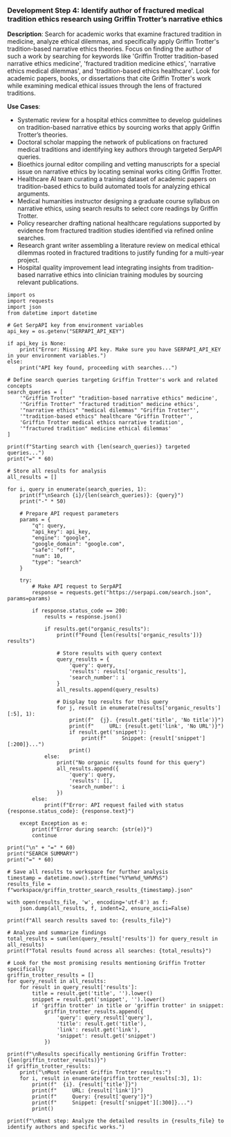 ### Development Step 4: Identify author of fractured medical tradition ethics research using Griffin Trotter’s narrative ethics

**Description**: Search for academic works that examine fractured tradition in medicine, analyze ethical dilemmas, and specifically apply Griffin Trotter's tradition-based narrative ethics theories. Focus on finding the author of such a work by searching for keywords like 'Griffin Trotter tradition-based narrative ethics medicine', 'fractured tradition medicine ethics', 'narrative ethics medical dilemmas', and 'tradition-based ethics healthcare'. Look for academic papers, books, or dissertations that cite Griffin Trotter's work while examining medical ethical issues through the lens of fractured traditions.

**Use Cases**:
- Systematic review for a hospital ethics committee to develop guidelines on tradition-based narrative ethics by sourcing works that apply Griffin Trotter’s theories.
- Doctoral scholar mapping the network of publications on fractured medical traditions and identifying key authors through targeted SerpAPI queries.
- Bioethics journal editor compiling and vetting manuscripts for a special issue on narrative ethics by locating seminal works citing Griffin Trotter.
- Healthcare AI team curating a training dataset of academic papers on tradition-based ethics to build automated tools for analyzing ethical arguments.
- Medical humanities instructor designing a graduate course syllabus on narrative ethics, using search results to select core readings by Griffin Trotter.
- Policy researcher drafting national healthcare regulations supported by evidence from fractured tradition studies identified via refined online searches.
- Research grant writer assembling a literature review on medical ethical dilemmas rooted in fractured traditions to justify funding for a multi-year project.
- Hospital quality improvement lead integrating insights from tradition-based narrative ethics into clinician training modules by sourcing relevant publications.

```
import os
import requests
import json
from datetime import datetime

# Get SerpAPI key from environment variables
api_key = os.getenv("SERPAPI_API_KEY")

if api_key is None:
    print("Error: Missing API key. Make sure you have SERPAPI_API_KEY in your environment variables.")
else:
    print("API key found, proceeding with searches...")

# Define search queries targeting Griffin Trotter's work and related concepts
search_queries = [
    '"Griffin Trotter" "tradition-based narrative ethics" medicine',
    '"Griffin Trotter" "fractured tradition" medicine ethics',
    '"narrative ethics" "medical dilemmas" "Griffin Trotter"',
    '"tradition-based ethics" healthcare "Griffin Trotter"',
    'Griffin Trotter medical ethics narrative tradition',
    '"fractured tradition" medicine ethical dilemmas'
]

print(f"Starting search with {len(search_queries)} targeted queries...")
print("=" * 60)

# Store all results for analysis
all_results = []

for i, query in enumerate(search_queries, 1):
    print(f"\nSearch {i}/{len(search_queries)}: {query}")
    print("-" * 50)
    
    # Prepare API request parameters
    params = {
        "q": query,
        "api_key": api_key,
        "engine": "google",
        "google_domain": "google.com",
        "safe": "off",
        "num": 10,
        "type": "search"
    }
    
    try:
        # Make API request to SerpAPI
        response = requests.get("https://serpapi.com/search.json", params=params)
        
        if response.status_code == 200:
            results = response.json()
            
            if results.get("organic_results"):
                print(f"Found {len(results['organic_results'])} results")
                
                # Store results with query context
                query_results = {
                    'query': query,
                    'results': results['organic_results'],
                    'search_number': i
                }
                all_results.append(query_results)
                
                # Display top results for this query
                for j, result in enumerate(results['organic_results'][:5], 1):
                    print(f"  {j}. {result.get('title', 'No title')}")
                    print(f"     URL: {result.get('link', 'No URL')}")
                    if result.get('snippet'):
                        print(f"     Snippet: {result['snippet'][:200]}...")
                    print()
            else:
                print("No organic results found for this query")
                all_results.append({
                    'query': query,
                    'results': [],
                    'search_number': i
                })
        else:
            print(f"Error: API request failed with status {response.status_code}: {response.text}")
            
    except Exception as e:
        print(f"Error during search: {str(e)}")
        continue

print("\n" + "=" * 60)
print("SEARCH SUMMARY")
print("=" * 60)

# Save all results to workspace for further analysis
timestamp = datetime.now().strftime("%Y%m%d_%H%M%S")
results_file = f"workspace/griffin_trotter_search_results_{timestamp}.json"

with open(results_file, 'w', encoding='utf-8') as f:
    json.dump(all_results, f, indent=2, ensure_ascii=False)

print(f"All search results saved to: {results_file}")

# Analyze and summarize findings
total_results = sum(len(query_result['results']) for query_result in all_results)
print(f"Total results found across all searches: {total_results}")

# Look for the most promising results mentioning Griffin Trotter specifically
griffin_trotter_results = []
for query_result in all_results:
    for result in query_result['results']:
        title = result.get('title', '').lower()
        snippet = result.get('snippet', '').lower()
        if 'griffin trotter' in title or 'griffin trotter' in snippet:
            griffin_trotter_results.append({
                'query': query_result['query'],
                'title': result.get('title'),
                'link': result.get('link'),
                'snippet': result.get('snippet')
            })

print(f"\nResults specifically mentioning Griffin Trotter: {len(griffin_trotter_results)}")
if griffin_trotter_results:
    print("\nMost relevant Griffin Trotter results:")
    for i, result in enumerate(griffin_trotter_results[:3], 1):
        print(f"  {i}. {result['title']}")
        print(f"     URL: {result['link']}")
        print(f"     Query: {result['query']}")
        print(f"     Snippet: {result['snippet'][:300]}...")
        print()

print(f"\nNext step: Analyze the detailed results in {results_file} to identify authors and specific works.")
```